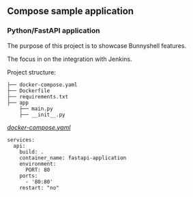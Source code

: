 ## Compose sample application
### Python/FastAPI application

The purpose of this project is to showcase Bunnyshell features.

The focus in on the integration with Jenkins.

Project structure:
```
├── docker-compose.yaml
├── Dockerfile
├── requirements.txt
├── app
    ├── main.py
    ├── __init__.py

```

[_docker-compose.yaml_](docker-compose.yaml)
```
services:
  api:
    build: .
    container_name: fastapi-application
    environment:
      PORT: 80
    ports:
      - '80:80'
    restart: "no"

```


